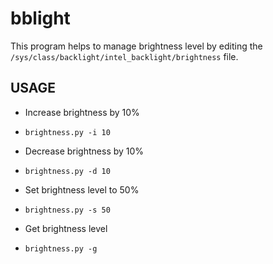 # bblight

This program helps to manage brightness level by editing the `/sys/class/backlight/intel_backlight/brightness` file.


## USAGE

- Increase brightness by 10%
- `brightness.py -i 10`

- Decrease brightness by 10%
- `brightness.py -d 10`

- Set brightness level to 50%
- `brightness.py -s 50`

- Get brightness level
- `brightness.py -g`